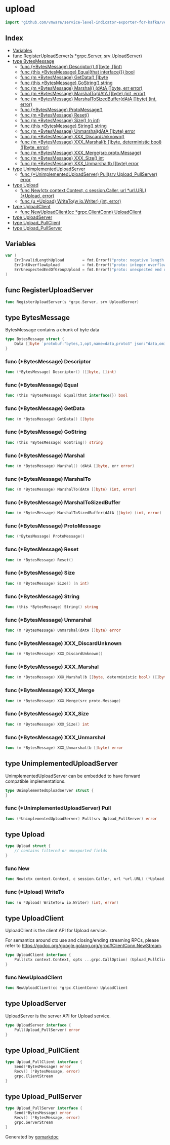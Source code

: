 <!-- Code generated by gomarkdoc. DO NOT EDIT -->

# upload

```go
import "github.com/vmware/service-level-indicator-exporter-for-kafka/vendor/github.com/moby/buildkit/session/upload"
```

## Index

- [Variables](<#variables>)
- [func RegisterUploadServer(s *grpc.Server, srv UploadServer)](<#func-registeruploadserver>)
- [type BytesMessage](<#type-bytesmessage>)
  - [func (*BytesMessage) Descriptor() ([]byte, []int)](<#func-bytesmessage-descriptor>)
  - [func (this *BytesMessage) Equal(that interface{}) bool](<#func-bytesmessage-equal>)
  - [func (m *BytesMessage) GetData() []byte](<#func-bytesmessage-getdata>)
  - [func (this *BytesMessage) GoString() string](<#func-bytesmessage-gostring>)
  - [func (m *BytesMessage) Marshal() (dAtA []byte, err error)](<#func-bytesmessage-marshal>)
  - [func (m *BytesMessage) MarshalTo(dAtA []byte) (int, error)](<#func-bytesmessage-marshalto>)
  - [func (m *BytesMessage) MarshalToSizedBuffer(dAtA []byte) (int, error)](<#func-bytesmessage-marshaltosizedbuffer>)
  - [func (*BytesMessage) ProtoMessage()](<#func-bytesmessage-protomessage>)
  - [func (m *BytesMessage) Reset()](<#func-bytesmessage-reset>)
  - [func (m *BytesMessage) Size() (n int)](<#func-bytesmessage-size>)
  - [func (this *BytesMessage) String() string](<#func-bytesmessage-string>)
  - [func (m *BytesMessage) Unmarshal(dAtA []byte) error](<#func-bytesmessage-unmarshal>)
  - [func (m *BytesMessage) XXX_DiscardUnknown()](<#func-bytesmessage-xxx_discardunknown>)
  - [func (m *BytesMessage) XXX_Marshal(b []byte, deterministic bool) ([]byte, error)](<#func-bytesmessage-xxx_marshal>)
  - [func (m *BytesMessage) XXX_Merge(src proto.Message)](<#func-bytesmessage-xxx_merge>)
  - [func (m *BytesMessage) XXX_Size() int](<#func-bytesmessage-xxx_size>)
  - [func (m *BytesMessage) XXX_Unmarshal(b []byte) error](<#func-bytesmessage-xxx_unmarshal>)
- [type UnimplementedUploadServer](<#type-unimplementeduploadserver>)
  - [func (*UnimplementedUploadServer) Pull(srv Upload_PullServer) error](<#func-unimplementeduploadserver-pull>)
- [type Upload](<#type-upload>)
  - [func New(ctx context.Context, c session.Caller, url *url.URL) (*Upload, error)](<#func-new>)
  - [func (u *Upload) WriteTo(w io.Writer) (int, error)](<#func-upload-writeto>)
- [type UploadClient](<#type-uploadclient>)
  - [func NewUploadClient(cc *grpc.ClientConn) UploadClient](<#func-newuploadclient>)
- [type UploadServer](<#type-uploadserver>)
- [type Upload_PullClient](<#type-upload_pullclient>)
- [type Upload_PullServer](<#type-upload_pullserver>)


## Variables

```go
var (
    ErrInvalidLengthUpload        = fmt.Errorf("proto: negative length found during unmarshaling")
    ErrIntOverflowUpload          = fmt.Errorf("proto: integer overflow")
    ErrUnexpectedEndOfGroupUpload = fmt.Errorf("proto: unexpected end of group")
)
```

## func RegisterUploadServer

```go
func RegisterUploadServer(s *grpc.Server, srv UploadServer)
```

## type BytesMessage

BytesMessage contains a chunk of byte data

```go
type BytesMessage struct {
    Data []byte `protobuf:"bytes,1,opt,name=data,proto3" json:"data,omitempty"`
}
```

### func \(\*BytesMessage\) Descriptor

```go
func (*BytesMessage) Descriptor() ([]byte, []int)
```

### func \(\*BytesMessage\) Equal

```go
func (this *BytesMessage) Equal(that interface{}) bool
```

### func \(\*BytesMessage\) GetData

```go
func (m *BytesMessage) GetData() []byte
```

### func \(\*BytesMessage\) GoString

```go
func (this *BytesMessage) GoString() string
```

### func \(\*BytesMessage\) Marshal

```go
func (m *BytesMessage) Marshal() (dAtA []byte, err error)
```

### func \(\*BytesMessage\) MarshalTo

```go
func (m *BytesMessage) MarshalTo(dAtA []byte) (int, error)
```

### func \(\*BytesMessage\) MarshalToSizedBuffer

```go
func (m *BytesMessage) MarshalToSizedBuffer(dAtA []byte) (int, error)
```

### func \(\*BytesMessage\) ProtoMessage

```go
func (*BytesMessage) ProtoMessage()
```

### func \(\*BytesMessage\) Reset

```go
func (m *BytesMessage) Reset()
```

### func \(\*BytesMessage\) Size

```go
func (m *BytesMessage) Size() (n int)
```

### func \(\*BytesMessage\) String

```go
func (this *BytesMessage) String() string
```

### func \(\*BytesMessage\) Unmarshal

```go
func (m *BytesMessage) Unmarshal(dAtA []byte) error
```

### func \(\*BytesMessage\) XXX\_DiscardUnknown

```go
func (m *BytesMessage) XXX_DiscardUnknown()
```

### func \(\*BytesMessage\) XXX\_Marshal

```go
func (m *BytesMessage) XXX_Marshal(b []byte, deterministic bool) ([]byte, error)
```

### func \(\*BytesMessage\) XXX\_Merge

```go
func (m *BytesMessage) XXX_Merge(src proto.Message)
```

### func \(\*BytesMessage\) XXX\_Size

```go
func (m *BytesMessage) XXX_Size() int
```

### func \(\*BytesMessage\) XXX\_Unmarshal

```go
func (m *BytesMessage) XXX_Unmarshal(b []byte) error
```

## type UnimplementedUploadServer

UnimplementedUploadServer can be embedded to have forward compatible implementations.

```go
type UnimplementedUploadServer struct {
}
```

### func \(\*UnimplementedUploadServer\) Pull

```go
func (*UnimplementedUploadServer) Pull(srv Upload_PullServer) error
```

## type Upload

```go
type Upload struct {
    // contains filtered or unexported fields
}
```

### func New

```go
func New(ctx context.Context, c session.Caller, url *url.URL) (*Upload, error)
```

### func \(\*Upload\) WriteTo

```go
func (u *Upload) WriteTo(w io.Writer) (int, error)
```

## type UploadClient

UploadClient is the client API for Upload service.

For semantics around ctx use and closing/ending streaming RPCs, please refer to https://godoc.org/google.golang.org/grpc#ClientConn.NewStream.

```go
type UploadClient interface {
    Pull(ctx context.Context, opts ...grpc.CallOption) (Upload_PullClient, error)
}
```

### func NewUploadClient

```go
func NewUploadClient(cc *grpc.ClientConn) UploadClient
```

## type UploadServer

UploadServer is the server API for Upload service.

```go
type UploadServer interface {
    Pull(Upload_PullServer) error
}
```

## type Upload\_PullClient

```go
type Upload_PullClient interface {
    Send(*BytesMessage) error
    Recv() (*BytesMessage, error)
    grpc.ClientStream
}
```

## type Upload\_PullServer

```go
type Upload_PullServer interface {
    Send(*BytesMessage) error
    Recv() (*BytesMessage, error)
    grpc.ServerStream
}
```



Generated by [gomarkdoc](<https://github.com/princjef/gomarkdoc>)
